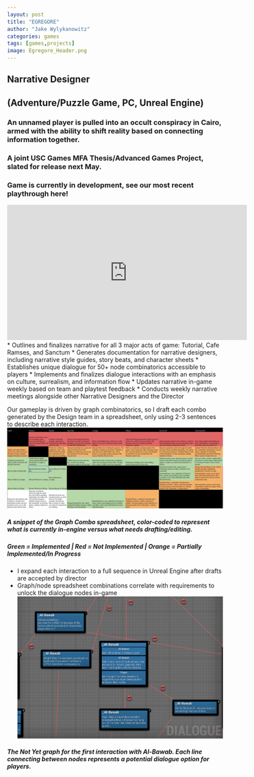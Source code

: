 ```yaml
---
layout: post
title: "EGREGORE"
author: "Jake Wylykanowitz"
categories: games
tags: [games,projects]
image: Egregore_Header.png
---
```


## Narrative Designer
## (Adventure/Puzzle Game, PC, Unreal Engine)
### An unnamed player is pulled into an occult conspiracy in Cairo, armed with the ability to shift reality based on connecting information together.
### A joint USC Games MFA Thesis/Advanced Games Project, slated for release next May. 
### Game is currently in development, see our most recent playthrough here!
<iframe width="560" height="315" src="https://www.youtube.com/embed/fODzejqk688?si=QHb0DMgm49tFUGF7" title="YouTube video player" frameborder="0" allow="accelerometer; autoplay; clipboard-write; encrypted-media; gyroscope; picture-in-picture; web-share" allowfullscreen></iframe>
* Outlines and finalizes narrative for all 3 major acts of game: Tutorial, Cafe Ramses, and Sanctum
* Generates documentation for narrative designers, including narrative style guides, story beats, and character sheets
* Establishes unique dialogue for 50+ node combinatorics accessible to players
* Implements and finalizes dialogue interactions with an emphasis on culture, surrealism, and information flow
* Updates narrative in-game weekly based on team and playtest feedback
* Conducts weekly narrative meetings alongside other Narrative Designers and the Director

Our gameplay is driven by graph combinatorics, so I draft each combo generated by the Design team in a spreadsheet, only using 2-3 sentences to describe each interaction. 
![](/assets/img/Egregore_Combos.png)
##### A snippet of the Graph Combo spreadsheet, color-coded to represent what is currently in-engine versus what needs drafting/editing.
##### Green = Implemented | Red = Not Implemented | Orange = Partially Implemented/In Progress
* I expand each interaction to a full sequence in Unreal Engine after drafts are accepted by director
* Graph/node spreadsheet combinations correlate with requirements to unlock the dialogue nodes in-game
![](/assets/img/Egregore_NotYet.png)
##### The Not Yet graph for the first interaction with Al-Bawab. Each line connecting between nodes represents a potential dialogue option for players.
